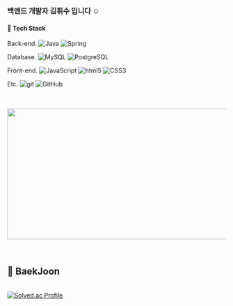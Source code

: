 <h3> 백엔드 개발자 김휘수 입니다 ☺️ </h3>

<h4> 📌 Tech Stack </h4>

<p> Back-end.
<img alt="Java" src="https://img.shields.io/badge/-Java-2150ff??style=flat-square&logo=java&logoColor=white" />
<img alt="Spring" src="https://img.shields.io/badge/-Spring-2160ff??style=flat-square&logo=spring&logoColor=white" />
  
<p> Database.
<img alt="MySQL" src="https://img.shields.io/badge/-MySQL-13dd79??style=flat-square&logo=mysql&logoColor=white" />
<img alt="PostgreSQL" src="https://img.shields.io/badge/-PostgreSQL-13dd89??style=flat-square&logo=postgresql&logoColor=white" />


<p> Front-end.
<img alt="JavaScript" src="https://img.shields.io/badge/-JavaScript-7932FF??style=flat-square&logo=javascript&logoColor=white" />
<img alt="html5" src="https://img.shields.io/badge/-HTML5-8932FF??style=flat-square&logo=html5&logoColor=white" />
<img alt="CSS3" src="https://img.shields.io/badge/-CSS3-9932FF??style=flat-square&logo=CSS3&logoColor=white" />
 
  
<p> Etc.
<img alt="git" src="https://img.shields.io/badge/-Git-F95032??style=flat-square&logo=git&logoColor=white" />
<img alt="GitHub" src="https://img.shields.io/badge/-GitHub-F96032??style=flat-square&logo=github&logoColor=white" />


<br><br>
<a href="https://www.gitanimals.org/en_US?utm_medium=image&utm_source=HWISU96&utm_content=farm">
<img
  src="https://render.gitanimals.org/farms/HWISU96"
  width="600"
  height="300"
/>
</a>

<br>

## 🎯 BaekJoon
<br>
<div align="start">
  <a href="https://solved.ac/soshyzx123">
    <img src="http://mazassumnida.wtf/api/generate_badge?boj=soshyzx123" alt="Solved.ac Profile" />
  </a>
</div>
<br><br>
